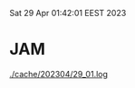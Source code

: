 Sat 29 Apr 01:42:01 EEST 2023
# JAM
<a href='./cache/202304/29_01.log'>./cache/202304/29_01.log</a>
